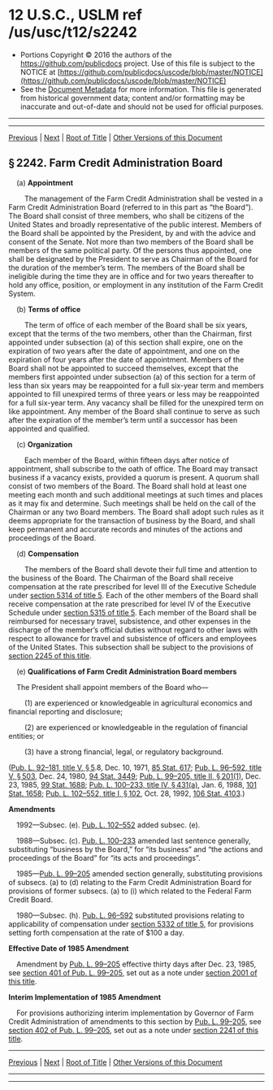 ---
---

# 12 U.S.C., USLM ref /us/usc/t12/s2242

* Portions Copyright © 2016 the authors of the https://github.com/publicdocs project.
  Use of this file is subject to the NOTICE at [https://github.com/publicdocs/uscode/blob/master/NOTICE](https://github.com/publicdocs/uscode/blob/master/NOTICE)
* See the [Document Metadata](././../../../../../..//README.md) for more information.
  This file is generated from historical government data; content and/or formatting may be inaccurate and out-of-date and should not be used for official purposes.

----------
----------

[Previous](./../../../../../..//us/usc/t12/ch23/schV/ptB/m__us_usc_t12_s2241.md) | [Next](./../../../../../..//us/usc/t12/ch23/schV/ptB/m__us_usc_t12_s2243.md) | [Root of Title](./../../../../../../) | [Other Versions of this Document](https://publicdocs.github.io/go/links?ns=uslm&ref=%2Fus%2Fusc%2Ft12%2Fs2242)

## § 2242. Farm Credit Administration Board

    (a) __Appointment__ 

        The management of the Farm Credit Administration shall be vested in a Farm Credit Administration Board (referred to in this part as “the Board”). The Board shall consist of three members, who shall be citizens of the United States and broadly representative of the public interest. Members of the Board shall be appointed by the President, by and with the advice and consent of the Senate. Not more than two members of the Board shall be members of the same political party. Of the persons thus appointed, one shall be designated by the President to serve as Chairman of the Board for the duration of the member’s term. The members of the Board shall be ineligible during the time they are in office and for two years thereafter to hold any office, position, or employment in any institution of the Farm Credit System.

    (b) __Terms of office__ 

        The term of office of each member of the Board shall be six years, except that the terms of the two members, other than the Chairman, first appointed under subsection (a) of this section shall expire, one on the expiration of two years after the date of appointment, and one on the expiration of four years after the date of appointment. Members of the Board shall not be appointed to succeed themselves, except that the members first appointed under subsection (a) of this section for a term of less than six years may be reappointed for a full six-year term and members appointed to fill unexpired terms of three years or less may be reappointed for a full six-year term. Any vacancy shall be filled for the unexpired term on like appointment. Any member of the Board shall continue to serve as such after the expiration of the member’s term until a successor has been appointed and qualified.

    (c) __Organization__ 

        Each member of the Board, within fifteen days after notice of appointment, shall subscribe to the oath of office. The Board may transact business if a vacancy exists, provided a quorum is present. A quorum shall consist of two members of the Board. The Board shall hold at least one meeting each month and such additional meetings at such times and places as it may fix and determine. Such meetings shall be held on the call of the Chairman or any two Board members. The Board shall adopt such rules as it deems appropriate for the transaction of business by the Board, and shall keep permanent and accurate records and minutes of the actions and proceedings of the Board.

    (d) __Compensation__ 

        The members of the Board shall devote their full time and attention to the business of the Board. The Chairman of the Board shall receive compensation at the rate prescribed for level III of the Executive Schedule under [section 5314 of title 5][/us/usc/t5/s5314]. Each of the other members of the Board shall receive compensation at the rate prescribed for level IV of the Executive Schedule under [section 5315 of title 5][/us/usc/t5/s5315]. Each member of the Board shall be reimbursed for necessary travel, subsistence, and other expenses in the discharge of the member’s official duties without regard to other laws with respect to allowance for travel and subsistence of officers and employees of the United States. This subsection shall be subject to the provisions of [section 2245 of this title][/us/usc/t12/s2245].

    (e) __Qualifications of Farm Credit Administration Board members__ 

    The President shall appoint members of the Board who—

        (1) are experienced or knowledgeable in agricultural economics and financial reporting and disclosure;

        (2) are experienced or knowledgeable in the regulation of financial entities; or

        (3) have a strong financial, legal, or regulatory background.

([Pub. L. 92–181, title V, § 5][/us/pl/92/181/s5].8, Dec. 10, 1971, [85 Stat. 617][/us/stat/85/617]; [Pub. L. 96–592, title V, § 503][/us/pl/96/592/s503], Dec. 24, 1980, [94 Stat. 3449][/us/stat/94/3449]; [Pub. L. 99–205, title II, § 201(1)][/us/pl/99/205/s201/1], Dec. 23, 1985, [99 Stat. 1688][/us/stat/99/1688]; [Pub. L. 100–233, title IV, § 431(a)][/us/pl/100/233/s431/a], Jan. 6, 1988, [101 Stat. 1658][/us/stat/101/1658]; [Pub. L. 102–552, title I, § 102][/us/pl/102/552/s102], Oct. 28, 1992, [106 Stat. 4103][/us/stat/106/4103].)

 __Amendments__ 

    1992—Subsec. (e). [Pub. L. 102–552][/us/pl/102/552] added subsec. (e).

    1988—Subsec. (c). [Pub. L. 100–233][/us/pl/100/233] amended last sentence generally, substituting “business by the Board,” for “its business” and “the actions and proceedings of the Board” for “its acts and proceedings”.

    1985—[Pub. L. 99–205][/us/pl/99/205] amended section generally, substituting provisions of subsecs. (a) to (d) relating to the Farm Credit Administration Board for provisions of former subsecs. (a) to (i) which related to the Federal Farm Credit Board.

    1980—Subsec. (h). [Pub. L. 96–592][/us/pl/96/592] substituted provisions relating to applicability of compensation under [section 5332 of title 5][/us/usc/t5/s5332], for provisions setting forth compensation at the rate of $100 a day.

 __Effective Date of 1985 Amendment__ 

    Amendment by [Pub. L. 99–205][/us/pl/99/205] effective thirty days after Dec. 23, 1985, see [section 401 of Pub. L. 99–205][/us/pl/99/205/s401], set out as a note under [section 2001 of this title][/us/usc/t12/s2001].

 __Interim Implementation of 1985 Amendment__ 

    For provisions authorizing interim implementation by Governor of Farm Credit Administration of amendments to this section by [Pub. L. 99–205][/us/pl/99/205], see [section 402 of Pub. L. 99–205][/us/pl/99/205/s402], set out as a note under [section 2241 of this title][/us/usc/t12/s2241].

----------

[Previous](./../../../../../..//us/usc/t12/ch23/schV/ptB/m__us_usc_t12_s2241.md) | [Next](./../../../../../..//us/usc/t12/ch23/schV/ptB/m__us_usc_t12_s2243.md) | [Root of Title](./../../../../../../) | [Other Versions of this Document](https://publicdocs.github.io/go/links?ns=uslm&ref=%2Fus%2Fusc%2Ft12%2Fs2242)

----------
----------

[/us/usc/t5/s5314]: https://publicdocs.github.io/go/links?ns=uslm&ref=%2Fus%2Fusc%2Ft5%2Fs5314
[/us/usc/t5/s5315]: https://publicdocs.github.io/go/links?ns=uslm&ref=%2Fus%2Fusc%2Ft5%2Fs5315
[/us/usc/t12/s2245]: https://publicdocs.github.io/go/links?ns=uslm&ref=%2Fus%2Fusc%2Ft12%2Fs2245
[/us/pl/92/181/s5]: https://publicdocs.github.io/go/links?ns=uslm&ref=%2Fus%2Fpl%2F92%2F181%2Fs5
[/us/stat/85/617]: https://publicdocs.github.io/go/links?ns=uslm&ref=%2Fus%2Fstat%2F85%2F617
[/us/pl/96/592/s503]: https://publicdocs.github.io/go/links?ns=uslm&ref=%2Fus%2Fpl%2F96%2F592%2Fs503
[/us/stat/94/3449]: https://publicdocs.github.io/go/links?ns=uslm&ref=%2Fus%2Fstat%2F94%2F3449
[/us/pl/99/205/s201/1]: https://publicdocs.github.io/go/links?ns=uslm&ref=%2Fus%2Fpl%2F99%2F205%2Fs201%2F1
[/us/stat/99/1688]: https://publicdocs.github.io/go/links?ns=uslm&ref=%2Fus%2Fstat%2F99%2F1688
[/us/pl/100/233/s431/a]: https://publicdocs.github.io/go/links?ns=uslm&ref=%2Fus%2Fpl%2F100%2F233%2Fs431%2Fa
[/us/stat/101/1658]: https://publicdocs.github.io/go/links?ns=uslm&ref=%2Fus%2Fstat%2F101%2F1658
[/us/pl/102/552/s102]: https://publicdocs.github.io/go/links?ns=uslm&ref=%2Fus%2Fpl%2F102%2F552%2Fs102
[/us/stat/106/4103]: https://publicdocs.github.io/go/links?ns=uslm&ref=%2Fus%2Fstat%2F106%2F4103
[/us/pl/102/552]: https://publicdocs.github.io/go/links?ns=uslm&ref=%2Fus%2Fpl%2F102%2F552
[/us/pl/100/233]: https://publicdocs.github.io/go/links?ns=uslm&ref=%2Fus%2Fpl%2F100%2F233
[/us/pl/99/205]: https://publicdocs.github.io/go/links?ns=uslm&ref=%2Fus%2Fpl%2F99%2F205
[/us/pl/96/592]: https://publicdocs.github.io/go/links?ns=uslm&ref=%2Fus%2Fpl%2F96%2F592
[/us/usc/t5/s5332]: https://publicdocs.github.io/go/links?ns=uslm&ref=%2Fus%2Fusc%2Ft5%2Fs5332
[/us/pl/99/205]: https://publicdocs.github.io/go/links?ns=uslm&ref=%2Fus%2Fpl%2F99%2F205
[/us/pl/99/205/s401]: https://publicdocs.github.io/go/links?ns=uslm&ref=%2Fus%2Fpl%2F99%2F205%2Fs401
[/us/usc/t12/s2001]: https://publicdocs.github.io/go/links?ns=uslm&ref=%2Fus%2Fusc%2Ft12%2Fs2001
[/us/pl/99/205]: https://publicdocs.github.io/go/links?ns=uslm&ref=%2Fus%2Fpl%2F99%2F205
[/us/pl/99/205/s402]: https://publicdocs.github.io/go/links?ns=uslm&ref=%2Fus%2Fpl%2F99%2F205%2Fs402
[/us/usc/t12/s2241]: https://publicdocs.github.io/go/links?ns=uslm&ref=%2Fus%2Fusc%2Ft12%2Fs2241


